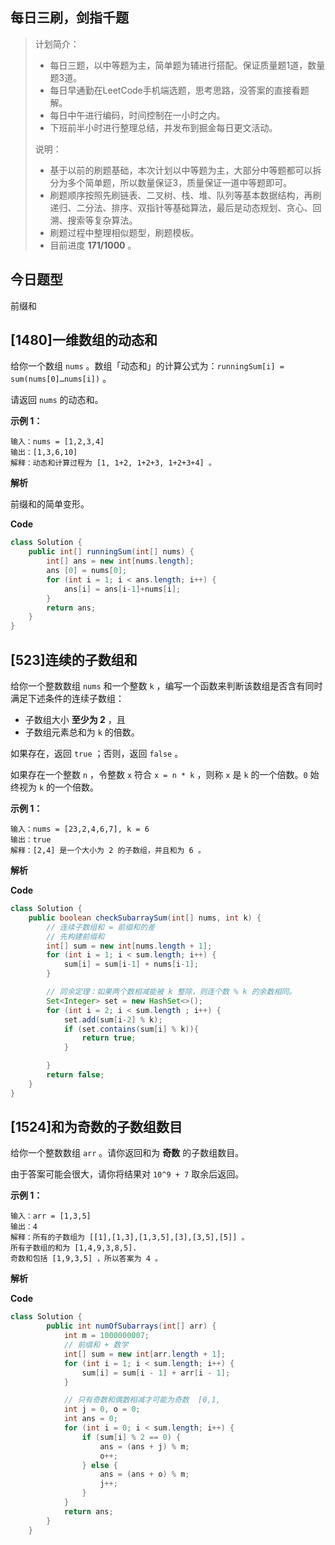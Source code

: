 ## 每日三刷，剑指千题

> 计划简介：
>
> - 每日三题，以中等题为主，简单题为辅进行搭配。保证质量题1道，数量题3道。
> - 每日早通勤在LeetCode手机端选题，思考思路，没答案的直接看题解。
> - 每日中午进行编码，时间控制在一小时之内。
> - 下班前半小时进行整理总结，并发布到掘金每日更文活动。
>
> 说明：
>
> - 基于以前的刷题基础，本次计划以中等题为主，大部分中等题都可以拆分为多个简单题，所以数量保证3，质量保证一道中等题即可。
> - 刷题顺序按照先刷链表、二叉树、栈、堆、队列等基本数据结构，再刷递归、二分法、排序、双指针等基础算法，最后是动态规划、贪心、回溯、搜索等复杂算法。
> - 刷题过程中整理相似题型，刷题模板。
> - 目前进度 **171/1000** 。

## 今日题型

前缀和

## [1480]一维数组的动态和

给你一个数组 `nums` 。数组「动态和」的计算公式为：`runningSum[i] = sum(nums[0]…nums[i])` 。

请返回 `nums` 的动态和。



**示例 1：**

```
输入：nums = [1,2,3,4]
输出：[1,3,6,10]
解释：动态和计算过程为 [1, 1+2, 1+2+3, 1+2+3+4] 。
```

**解析**

前缀和的简单变形。

**Code**

```java
class Solution {
    public int[] runningSum(int[] nums) {
        int[] ans = new int[nums.length];
        ans [0] = nums[0];
        for (int i = 1; i < ans.length; i++) {
            ans[i] = ans[i-1]+nums[i];
        }
        return ans;
    }
}
```



## [523]连续的子数组和

给你一个整数数组 `nums` 和一个整数 `k` ，编写一个函数来判断该数组是否含有同时满足下述条件的连续子数组：

- 子数组大小 **至少为 2** ，且
- 子数组元素总和为 `k` 的倍数。

如果存在，返回 `true` ；否则，返回 `false` 。

如果存在一个整数 `n` ，令整数 `x` 符合 `x = n * k` ，则称 `x` 是 `k` 的一个倍数。`0` 始终视为 `k` 的一个倍数。

**示例 1：**

```
输入：nums = [23,2,4,6,7], k = 6
输出：true
解释：[2,4] 是一个大小为 2 的子数组，并且和为 6 。
```

**解析**



**Code**

```java
class Solution {
    public boolean checkSubarraySum(int[] nums, int k) {
        // 连续子数组和 = 前缀和的差
        // 先构建前缀和
        int[] sum = new int[nums.length + 1];
        for (int i = 1; i < sum.length; i++) {
            sum[i] = sum[i-1] + nums[i-1];
        }

        // 同余定理：如果两个数相减能被 k 整除，则连个数 % k 的余数相同。
        Set<Integer> set = new HashSet<>();
        for (int i = 2; i < sum.length ; i++) {
            set.add(sum[i-2] % k);
            if (set.contains(sum[i] % k)){
                return true;
            }

        }
        return false;
    }
}
```



## [1524]和为奇数的子数组数目

给你一个整数数组 `arr` 。请你返回和为 **奇数** 的子数组数目。

由于答案可能会很大，请你将结果对 `10^9 + 7` 取余后返回。



**示例 1：**

```
输入：arr = [1,3,5]
输出：4
解释：所有的子数组为 [[1],[1,3],[1,3,5],[3],[3,5],[5]] 。
所有子数组的和为 [1,4,9,3,8,5].
奇数和包括 [1,9,3,5] ，所以答案为 4 。
```

**解析**



**Code**

```java
class Solution {
        public int numOfSubarrays(int[] arr) {
            int m = 1000000007;
            // 前缀和 + 数学
            int[] sum = new int[arr.length + 1];
            for (int i = 1; i < sum.length; i++) {
                sum[i] = sum[i - 1] + arr[i - 1];
            }

            // 只有奇数和偶数相减才可能为奇数  [0,1,
            int j = 0, o = 0;
            int ans = 0;
            for (int i = 0; i < sum.length; i++) {
                if (sum[i] % 2 == 0) {
                    ans = (ans + j) % m;
                    o++;
                } else {
                    ans = (ans + o) % m;
                    j++;
                }
            }
            return ans;
        }
    }
```


